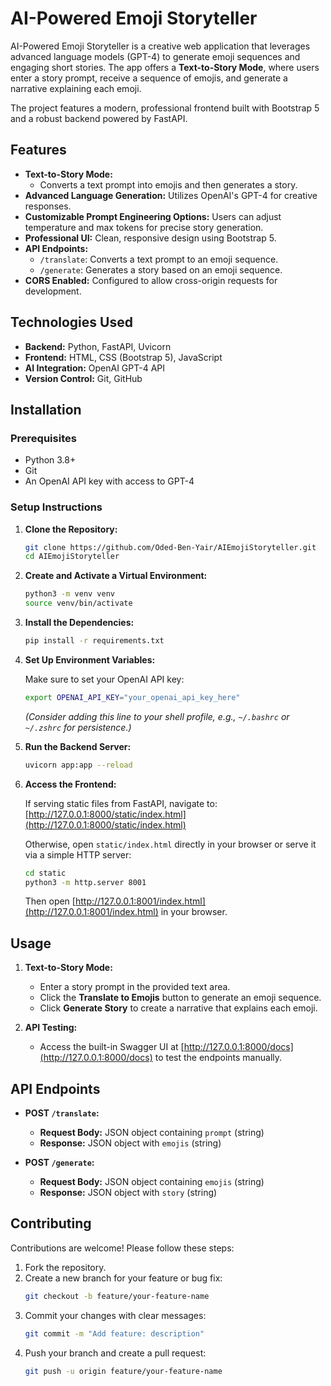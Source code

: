 # AI-Powered Emoji Storyteller

AI-Powered Emoji Storyteller is a creative web application that leverages advanced language models (GPT-4) to generate emoji sequences and engaging short stories. The app offers a **Text-to-Story Mode**, where users enter a story prompt, receive a sequence of emojis, and generate a narrative explaining each emoji.

The project features a modern, professional frontend built with Bootstrap 5 and a robust backend powered by FastAPI.

## Features

- **Text-to-Story Mode:**
  - Converts a text prompt into emojis and then generates a story.
- **Advanced Language Generation:** Utilizes OpenAI's GPT-4 for creative responses.
- **Customizable Prompt Engineering Options:** Users can adjust temperature and max tokens for precise story generation.
- **Professional UI:** Clean, responsive design using Bootstrap 5.
- **API Endpoints:**
  - `/translate`: Converts a text prompt to an emoji sequence.
  - `/generate`: Generates a story based on an emoji sequence.
- **CORS Enabled:** Configured to allow cross-origin requests for development.

## Technologies Used

- **Backend:** Python, FastAPI, Uvicorn
- **Frontend:** HTML, CSS (Bootstrap 5), JavaScript
- **AI Integration:** OpenAI GPT-4 API
- **Version Control:** Git, GitHub

## Installation

### Prerequisites

- Python 3.8+
- Git
- An OpenAI API key with access to GPT-4

### Setup Instructions

1. **Clone the Repository:**

   ```bash
   git clone https://github.com/Oded-Ben-Yair/AIEmojiStoryteller.git
   cd AIEmojiStoryteller
   ```

2. **Create and Activate a Virtual Environment:**

   ```bash
   python3 -m venv venv
   source venv/bin/activate
   ```

3. **Install the Dependencies:**

   ```bash
   pip install -r requirements.txt
   ```

4. **Set Up Environment Variables:**

   Make sure to set your OpenAI API key:

   ```bash
   export OPENAI_API_KEY="your_openai_api_key_here"
   ```

   *(Consider adding this line to your shell profile, e.g., `~/.bashrc` or `~/.zshrc` for persistence.)*

5. **Run the Backend Server:**

   ```bash
   uvicorn app:app --reload
   ```

6. **Access the Frontend:**

   If serving static files from FastAPI, navigate to:
   [http://127.0.0.1:8000/static/index.html](http://127.0.0.1:8000/static/index.html)

   Otherwise, open `static/index.html` directly in your browser or serve it via a simple HTTP server:

   ```bash
   cd static
   python3 -m http.server 8001
   ```
   Then open [http://127.0.0.1:8001/index.html](http://127.0.0.1:8001/index.html) in your browser.

## Usage

1. **Text-to-Story Mode:**
   - Enter a story prompt in the provided text area.
   - Click the **Translate to Emojis** button to generate an emoji sequence.
   - Click **Generate Story** to create a narrative that explains each emoji.

2. **API Testing:**
   - Access the built-in Swagger UI at [http://127.0.0.1:8000/docs](http://127.0.0.1:8000/docs) to test the endpoints manually.

## API Endpoints

- **POST `/translate`:**
  - **Request Body:** JSON object containing `prompt` (string)
  - **Response:** JSON object with `emojis` (string)

- **POST `/generate`:**
  - **Request Body:** JSON object containing `emojis` (string)
  - **Response:** JSON object with `story` (string)

## Contributing

Contributions are welcome! Please follow these steps:

1. Fork the repository.
2. Create a new branch for your feature or bug fix:
   ```bash
   git checkout -b feature/your-feature-name
   ```
3. Commit your changes with clear messages:
   ```bash
   git commit -m "Add feature: description"
   ```
4. Push your branch and create a pull request:
   ```bash
   git push -u origin feature/your-feature-name
   ```


